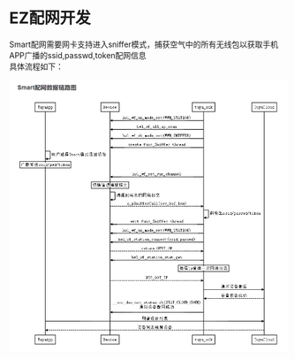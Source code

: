 # EZ配网开发

Smart配网需要网卡支持进入sniffer模式，捕获空气中的所有无线包以获取手机APP广播的ssid,passwd,token配网信息    
具体流程如下：  

<div align=center><img  src = "ez.assets/图片1-1575290765773.png"alt="img" style="zoom:150%;"></div>  